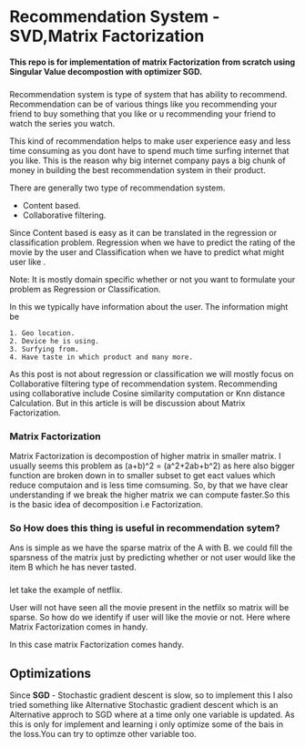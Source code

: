 
# Recommendation System - SVD,Matrix Factorization
#### This repo is for implementation of matrix Factorization from scratch using Singular Value decompostion with optimizer SGD.
###
Recommendation system is type of system that has ability to recommend. 
Recommendation can be of various things like you recommending your friend 
to buy something that you like or u recommending your friend to watch the series you watch. 

This kind of recommendation helps to make user experience easy and less time consuming as you dont have to spend much time surfing internet that you like. This is the reason why big internet company pays a big chunk of money in building the best recommendation system in their product.

There are generally two type of recommendation system.

- Content based.
- Collaborative filtering.

Since Content based is easy as it can be translated in the regression or classification problem.
Regression  when we have to predict the rating of the movie by the user and Classification when we have to predict what might user like .

Note: It is mostly domain specific whether or not you want to formulate your problem as Regression or Classification.


In this we typically have information 
about the user. The information might be 

    1. Geo location.
    2. Device he is using.
    3. Surfying from.
    4. Have taste in which product and many more.


As this post is not about regression or classification we will mostly focus on Collaborative filtering type of 
recommendation system.
Recommending using collaborative include Cosine similarity computation or  Knn distance Calculation.
But in this article is will be discussion about  Matrix Factorization.

### Matrix Factorization

Matrix Factorization is decompostion of higher matrix in smaller matrix. I usually seems this problem as (a+b)^2 = (a^2+2ab+b^2) as here also bigger function are broken down in to smaller subset to get eact values which reduce computaion and is less time comsuming.
So, by that we have clear understanding if we break the higher matrix we can compute faster.So this is the basic idea of decomposition i.e Factorization.

### So How does this thing is useful in recommendation sytem?
Ans is simple as we have the sparse matrix of the A with B. we could fill the sparsness of the matrix just by predicting whether or not user would like the item B which he has never tasted.
###
let take the example of netflix.

User will not have seen all the movie present in the netfilx so matrix will be sparse. So how do we identify if user will like the movie or not.
Here where Matrix Factorization comes in handy.

In this case matrix Factorization comes handy.



## Optimizations

Since __SGD__ - Stochastic gradient descent is slow, so to implement this I also tried something like 
Alternative Stochastic gradient descent which is an Alternative approch to SGD where at a time only one variable is updated.
As this is only for implement and learning i only optimize some of the bais in the loss.You can try to optimze other variable too.
